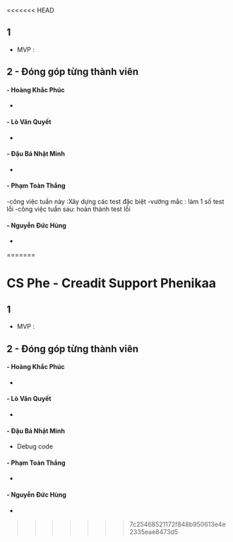 <<<<<<< HEAD
## 1
- MVP :

## 2 - Đóng góp từng thành viên

#### - Hoàng Khắc Phúc
- 

#### - Lò Văn Quyết
- 

#### - Đậu Bá Nhật Minh
-

#### - Phạm Toàn Thắng
-công việc tuần này :Xây dựng các test đặc biệt
-vướng mắc : làm 1 số test lỗi
-công việc tuần sau: hoàn thành test lỗi

#### - Nguyễn Đức Hùng
-


=======
# CS Phe - Creadit Support Phenikaa

## 1
- MVP : 

## 2 - Đóng góp từng thành viên

#### - Hoàng Khắc Phúc
- 

#### - Lò Văn Quyết
- 

#### - Đậu Bá Nhật Minh
- Debug code

#### - Phạm Toàn Thắng
-

#### - Nguyễn Đức Hùng
- 
>>>>>>> 7c25468521172f848b950613e4e2335eae8473d5
